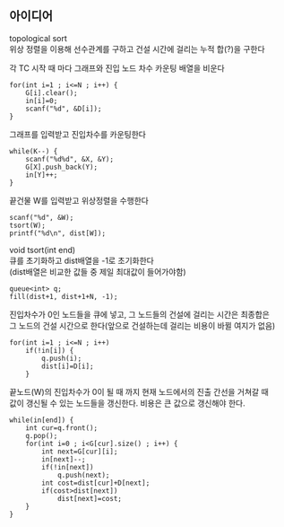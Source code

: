 ## 아이디어
topological sort  
위상 정렬을 이용해 선수관계를 구하고 건설 시간에 걸리는 누적 합(?)을 구한다  
  
각 TC 시작 때 마다 그래프와 진입 노드 차수 카운팅 배열을 비운다
```
for(int i=1 ; i<=N ; i++) {
	G[i].clear();
	in[i]=0;
	scanf("%d", &D[i]);
}
```
그래프를 입력받고 진입차수를 카운팅한다
```
while(K--) {
	scanf("%d%d", &X, &Y);
	G[X].push_back(Y);
	in[Y]++;
}
```
끝건물 W를 입력받고 위상정렬을 수행한다
```
scanf("%d", &W);
tsort(W);
printf("%d\n", dist[W]);
```
  
void tsort(int end)  
큐를 초기화하고 dist배열을 -1로 초기화한다  
(dist배열은 비교한 값들 중 제일 최대값이 들어가야함)
```
queue<int> q;
fill(dist+1, dist+1+N, -1);
```
진입차수가 0인 노드들을 큐에 넣고, 그 노드들의 건설에 걸리는 시간은 최종합은  
그 노드의 건설 시간으로 한다(앞으로 건설하는데 걸리는 비용이 바뀔 여지가 없음)
```
for(int i=1 ; i<=N ; i++)
	if(!in[i]) {
		q.push(i);
		dist[i]=D[i];
	}
```
끝노드(W)의 진입차수가 0이 될 때 까지 현재 노드에서의 진출 간선을 거쳐갈 때  
값이 갱신될 수 있는 노드들을 갱신한다. 비용은 큰 값으로 갱신해야 한다.
```
while(in[end]) {
	int cur=q.front();
	q.pop();
	for(int i=0 ; i<G[cur].size() ; i++) {
		int next=G[cur][i];
		in[next]--;
		if(!in[next])
			q.push(next);
		int cost=dist[cur]+D[next];
		if(cost>dist[next])
			dist[next]=cost;
	}
}
```
